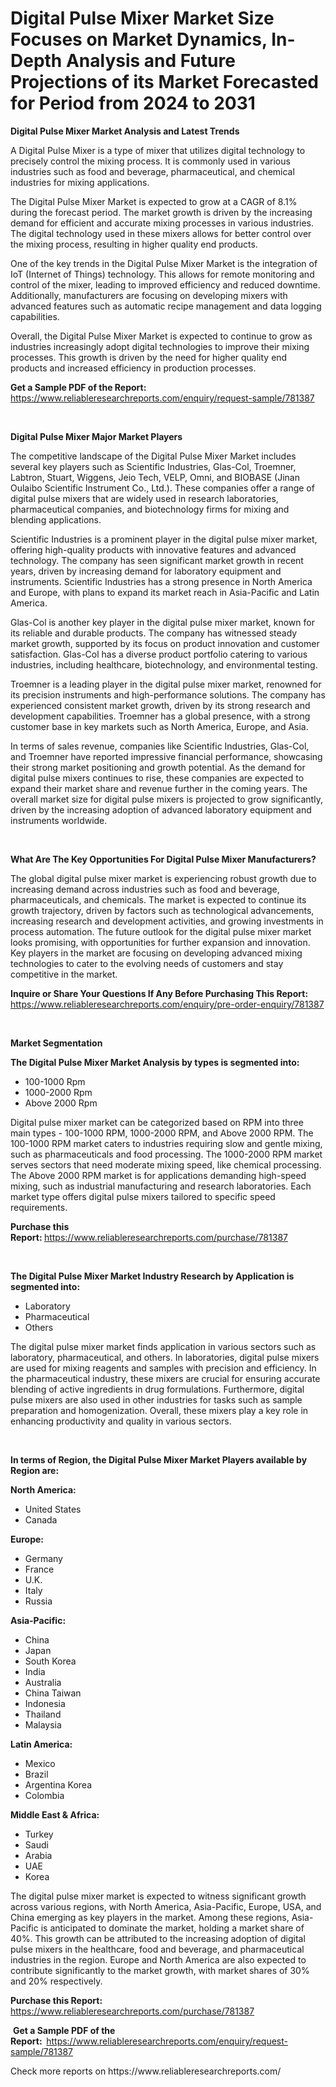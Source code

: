<p><h1>Digital Pulse Mixer Market Size Focuses on Market Dynamics, In-Depth Analysis and Future Projections of its Market Forecasted for Period from 2024 to 2031</h1></p><p><strong>Digital Pulse Mixer Market Analysis and Latest Trends</strong></p>
<p><p>A Digital Pulse Mixer is a type of mixer that utilizes digital technology to precisely control the mixing process. It is commonly used in various industries such as food and beverage, pharmaceutical, and chemical industries for mixing applications.</p><p>The Digital Pulse Mixer Market is expected to grow at a CAGR of 8.1% during the forecast period. The market growth is driven by the increasing demand for efficient and accurate mixing processes in various industries. The digital technology used in these mixers allows for better control over the mixing process, resulting in higher quality end products.</p><p>One of the key trends in the Digital Pulse Mixer Market is the integration of IoT (Internet of Things) technology. This allows for remote monitoring and control of the mixer, leading to improved efficiency and reduced downtime. Additionally, manufacturers are focusing on developing mixers with advanced features such as automatic recipe management and data logging capabilities.</p><p>Overall, the Digital Pulse Mixer Market is expected to continue to grow as industries increasingly adopt digital technologies to improve their mixing processes. This growth is driven by the need for higher quality end products and increased efficiency in production processes.</p></p>
<p><strong>Get a Sample PDF of the Report:&nbsp;</strong> <a href="https://www.reliableresearchreports.com/enquiry/request-sample/781387">https://www.reliableresearchreports.com/enquiry/request-sample/781387</a></p>
<p>&nbsp;</p>
<p><strong>Digital Pulse Mixer Major Market Players</strong></p>
<p><p>The competitive landscape of the Digital Pulse Mixer Market includes several key players such as Scientific Industries, Glas-Col, Troemner, Labtron, Stuart, Wiggens, Jeio Tech, VELP, Omni, and BIOBASE (Jinan Oulaibo Scientific Instrument Co., Ltd.). These companies offer a range of digital pulse mixers that are widely used in research laboratories, pharmaceutical companies, and biotechnology firms for mixing and blending applications.</p><p>Scientific Industries is a prominent player in the digital pulse mixer market, offering high-quality products with innovative features and advanced technology. The company has seen significant market growth in recent years, driven by increasing demand for laboratory equipment and instruments. Scientific Industries has a strong presence in North America and Europe, with plans to expand its market reach in Asia-Pacific and Latin America.</p><p>Glas-Col is another key player in the digital pulse mixer market, known for its reliable and durable products. The company has witnessed steady market growth, supported by its focus on product innovation and customer satisfaction. Glas-Col has a diverse product portfolio catering to various industries, including healthcare, biotechnology, and environmental testing.</p><p>Troemner is a leading player in the digital pulse mixer market, renowned for its precision instruments and high-performance solutions. The company has experienced consistent market growth, driven by its strong research and development capabilities. Troemner has a global presence, with a strong customer base in key markets such as North America, Europe, and Asia.</p><p>In terms of sales revenue, companies like Scientific Industries, Glas-Col, and Troemner have reported impressive financial performance, showcasing their strong market positioning and growth potential. As the demand for digital pulse mixers continues to rise, these companies are expected to expand their market share and revenue further in the coming years. The overall market size for digital pulse mixers is projected to grow significantly, driven by the increasing adoption of advanced laboratory equipment and instruments worldwide.</p></p>
<p>&nbsp;</p>
<p><strong>What Are The Key Opportunities For Digital Pulse Mixer Manufacturers?</strong></p>
<p><p>The global digital pulse mixer market is experiencing robust growth due to increasing demand across industries such as food and beverage, pharmaceuticals, and chemicals. The market is expected to continue its growth trajectory, driven by factors such as technological advancements, increasing research and development activities, and growing investments in process automation. The future outlook for the digital pulse mixer market looks promising, with opportunities for further expansion and innovation. Key players in the market are focusing on developing advanced mixing technologies to cater to the evolving needs of customers and stay competitive in the market.</p></p>
<p><strong>Inquire or Share Your Questions If Any Before Purchasing This Report:</strong> <a href="https://www.reliableresearchreports.com/enquiry/pre-order-enquiry/781387">https://www.reliableresearchreports.com/enquiry/pre-order-enquiry/781387</a></p>
<p>&nbsp;</p>
<p><strong>Market Segmentation</strong></p>
<p><strong>The Digital Pulse Mixer Market Analysis by types is segmented into:</strong></p>
<p><ul><li>100-1000 Rpm</li><li>1000-2000 Rpm</li><li>Above 2000 Rpm</li></ul></p>
<p><p>Digital pulse mixer market can be categorized based on RPM into three main types - 100-1000 RPM, 1000-2000 RPM, and Above 2000 RPM. The 100-1000 RPM market caters to industries requiring slow and gentle mixing, such as pharmaceuticals and food processing. The 1000-2000 RPM market serves sectors that need moderate mixing speed, like chemical processing. The Above 2000 RPM market is for applications demanding high-speed mixing, such as industrial manufacturing and research laboratories. Each market type offers digital pulse mixers tailored to specific speed requirements.</p></p>
<p><strong>Purchase this Report:&nbsp;</strong><a href="https://www.reliableresearchreports.com/purchase/781387">https://www.reliableresearchreports.com/purchase/781387</a></p>
<p>&nbsp;</p>
<p><strong>The Digital Pulse Mixer Market Industry Research by Application is segmented into:</strong></p>
<p><ul><li>Laboratory</li><li>Pharmaceutical</li><li>Others</li></ul></p>
<p><p>The digital pulse mixer market finds application in various sectors such as laboratory, pharmaceutical, and others. In laboratories, digital pulse mixers are used for mixing reagents and samples with precision and efficiency. In the pharmaceutical industry, these mixers are crucial for ensuring accurate blending of active ingredients in drug formulations. Furthermore, digital pulse mixers are also used in other industries for tasks such as sample preparation and homogenization. Overall, these mixers play a key role in enhancing productivity and quality in various sectors.</p></p>
<p>&nbsp;</p>
<p><strong>In terms of Region, the Digital Pulse Mixer Market Players available by Region are:</strong></p>
<p>
    <p> <strong> North America: </strong>
        <ul>
            <li>United States</li>
            <li>Canada</li>
        </ul>
        </p> 
    <p> <strong> Europe: </strong>
        <ul>
            <li>Germany</li>
            <li>France</li>
            <li>U.K.</li>
            <li>Italy</li>
            <li>Russia</li>
        </ul>
        </p> 
    <p> <strong> Asia-Pacific: </strong>
        <ul>
            <li>China</li>
            <li>Japan</li>
            <li>South Korea</li>
            <li>India</li>
            <li>Australia</li>
            <li>China Taiwan</li>
            <li>Indonesia</li>
            <li>Thailand</li>
            <li>Malaysia</li>
        </ul>
        </p> 
    <p> <strong> Latin America: </strong>
        <ul>
            <li>Mexico</li>
            <li>Brazil</li>
            <li>Argentina Korea</li>
            <li>Colombia</li>
        </ul>
        </p> 
    <p> <strong> Middle East & Africa: </strong>
        <ul>
            <li>Turkey</li>
            <li>Saudi</li>
            <li>Arabia</li>
            <li>UAE</li>
            <li>Korea</li>
        </ul>
    </p>
    </p>
<p><p>The digital pulse mixer market is expected to witness significant growth across various regions, with North America, Asia-Pacific, Europe, USA, and China emerging as key players in the market. Among these regions, Asia-Pacific is anticipated to dominate the market, holding a market share of 40%. This growth can be attributed to the increasing adoption of digital pulse mixers in the healthcare, food and beverage, and pharmaceutical industries in the region. Europe and North America are also expected to contribute significantly to the market growth, with market shares of 30% and 20% respectively.</p></p>
<p><strong>Purchase this Report: </strong><a href="https://www.reliableresearchreports.com/purchase/781387">https://www.reliableresearchreports.com/purchase/781387</a></p>
<p>&nbsp;<strong>Get a Sample PDF of the Report:&nbsp;&nbsp;</strong><a href="https://www.reliableresearchreports.com/enquiry/request-sample/781387">https://www.reliableresearchreports.com/enquiry/request-sample/781387</a></p>
<p><strong></strong></p>
<p>Check more reports on https://www.reliableresearchreports.com/</p>